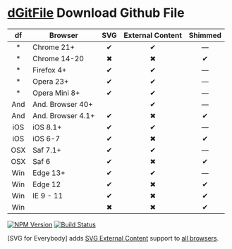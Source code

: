 [dGitFile] Download Github File
=================================
|  df | Browser           | SVG | External Content | Shimmed |
|:---:|-------------------|:---:|:----------------:|:-------:|
| *   | Chrome 21+        | ✔   | ✔                | —       |
| *   | Chrome 14-20      | ✖   | ✖                | ✔       |
| *   | Firefox 4+        | ✔   | ✔                | —       |
| *   | Opera 23+         | ✔   | ✔                | —       |
| *   | Opera Mini 8+     | ✔   | ✔                | —       |
| And | And. Browser 40+  |     | ✔                | —       |
| And | And. Browser 4.1+ | ✔   | ✖                | ✔       |
| iOS | iOS 8.1+          | ✔   | ✔                | —       |
| iOS | iOS 6-7           | ✔   | ✖                | ✔       |
| OSX | Saf 7.1+          | ✔   | ✔                | —       |
| OSX | Saf 6             | ✔   | ✖                | ✔       |
| Win | Edge 13+          | ✔   | ✔                | —       |
| Win | Edge 12           | ✔   | ✖                | ✔       |
| Win | IE 9 - 11         | ✔   | ✖                | ✔       |
| Win |                   | ✖   | ✖                | ✔       |



[![NPM Version][npm-img]][npm] [![Build Status][ci-img]][ci]

[SVG for Everybody] adds [SVG External Content] support to [all browsers].

[ci]:      https://travis-ci.org/samuelbetio/svg4everybody
[ci-img]:  https://img.shields.io/travis/samuelbetio/svg4everybody.svg
[npm]:     https://www.npmjs.com/package/svg4everybody
[npm-img]: https://img.shields.io/npm/v/svg4everybody.svg
[all browsers]: http://caniuse.com/svg
[dGitFile]: https://github.com/topics/dgitfile
[SVG External Content]: http://css-tricks.com/svg-sprites-use-better-icon-fonts/##Browser+Support
